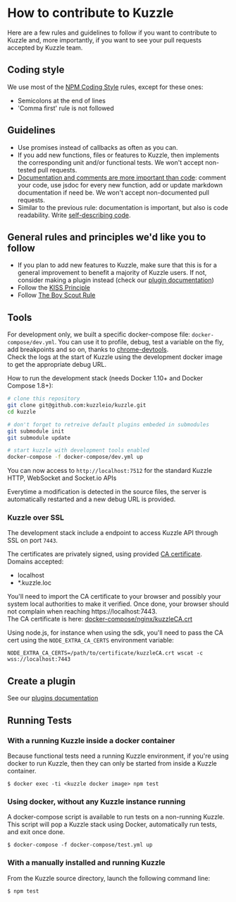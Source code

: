 # How to contribute to Kuzzle

Here are a few rules and guidelines to follow if you want to contribute to Kuzzle and, more importantly, if you want to see your pull requests accepted by Kuzzle team.

## Coding style

We use most of the [NPM Coding Style](https://docs.npmjs.com/misc/coding-style) rules, except for these ones:

* Semicolons at the end of lines
* 'Comma first' rule is not followed

## Guidelines

* Use promises instead of callbacks as often as you can.
* If you add new functions, files or features to Kuzzle, then implements the corresponding unit and/or functional tests. We won't accept non-tested pull requests.
* [Documentation and comments are more important than code](http://queue.acm.org/detail.cfm?id=1053354): comment your code, use jsdoc for every new function, add or update markdown documentation if need be. We won't accept non-documented pull requests.
* Similar to the previous rule: documentation is important, but also is code readability. Write [self-describing code](https://en.wikipedia.org/wiki/Self-documenting).

## General rules and principles we'd like you to follow

* If you plan to add new features to Kuzzle, make sure that this is for a general improvement to benefit a majority of Kuzzle users. If not, consider making a plugin instead (check our [plugin documentation](http://docs.kuzzle.io/plugin-reference/))
* Follow the [KISS Principle](https://en.wikipedia.org/wiki/KISS_principle)
* Follow [The Boy Scout Rule](http://programmer.97things.oreilly.com/wiki/index.php/The_Boy_Scout_Rule)

## Tools

For development only, we built a specific docker-compose file: `docker-compose/dev.yml`. You can use it to profile, debug, test a variable on the fly, add breakpoints and so on, thanks to [chrome-devtools](https://developer.chrome.com/devtools).  
Check the logs at the start of Kuzzle using the development docker image to get the appropriate debug URL.

How to run the development stack (needs Docker 1.10+ and Docker Compose 1.8+):

```bash
# clone this repository
git clone git@github.com:kuzzleio/kuzzle.git
cd kuzzle

# don't forget to retreive default plugins embeded in submodules
git submodule init
git submodule update

# start kuzzle with development tools enabled
docker-compose -f docker-compose/dev.yml up
```

You can now access to `http://localhost:7512` for the standard Kuzzle HTTP, WebSocket and Socket.io APIs

Everytime a modification is detected in the source files, the server is automatically restarted and a new debug URL is provided.

### Kuzzle over SSL

The development stack include a endpoint to access Kuzzle API through SSL on port `7443`.  

The certificates are privately signed, using provided [CA certificate](docker-compose/nginx/kuzzleCA.crt).  
Domains accepted:
- localhost
- *.kuzzle.loc

You'll need to import the CA certificate to your browser and possibly your system local authorities to make it verified.
Once done, your browser should not complain when reaching https://localhost:7443.  
The CA certificate is here: [docker-compose/nginx/kuzzleCA.crt](docker-compose/nginx/kuzzleCA.crt)

Using node.js, for instance when using the sdk, you'll need to pass the CA cert using the `NODE_EXTRA_CA_CERTS` environment variable:

```
NODE_EXTRA_CA_CERTS=/path/to/certificate/kuzzleCA.crt wscat -c wss://localhost:7443
```

## Create a plugin

See our [plugins documentation](http://docs.kuzzle.io/plugin-reference/)

## Running Tests
   
### With a running Kuzzle inside a docker container

Because functional tests need a running Kuzzle environment, if you're using docker to run Kuzzle, then they can only be started from inside a Kuzzle container.

    $ docker exec -ti <kuzzle docker image> npm test

### Using docker, without any Kuzzle instance running

A docker-compose script is available to run tests on a non-running Kuzzle. This script will pop a Kuzzle stack using Docker, automatically run tests, and exit once done.

    $ docker-compose -f docker-compose/test.yml up

### With a manually installed and running Kuzzle

From the Kuzzle source directory, launch the following command line:

    $ npm test
